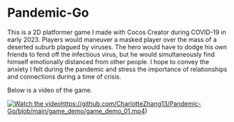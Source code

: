 # Pandemic-Go
This is a 2D platformer game I made with Cocos Creator during COVID-19 in early 2023. Players would maneuver a masked player over the mass of a deserted suburb plagued by viruses. The hero would have to dodge his own friends to fend off the infectious virus, but he would simultaneously find himself emotionally distanced from other people. I hope to convey the anxiety I felt during the pandemic and stress the importance of relationships and connections during a time of crisis.

Below is a video of the game.

[![Watch the video](https://raw.github.com/GabLeRoux/WebMole/master/ressources/WebMole_Youtube_Video.png)](https://github.com/CharlotteZhang13/Pandemic-Go/blob/main/game_demo/game_demo_01.mp4)https://github.com/CharlotteZhang13/Pandemic-Go/blob/main/game_demo/game_demo_01.mp4)
